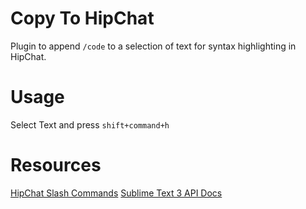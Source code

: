 # Copy To HipChat
Plugin to append `/code` to a selection of text for syntax highlighting in HipChat.
# Usage
Select Text and press `shift+command+h` 
# Resources
[HipChat Slash Commands](http://help.hipchat.com/knowledgebase/articles/64451-work-faster-with-slash-commands)
[Sublime Text 3 API Docs](https://www.sublimetext.com/docs/3/api_reference.html)
